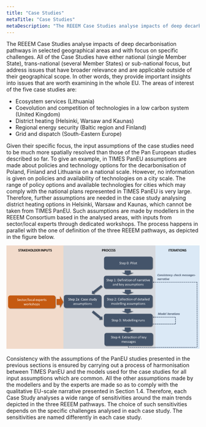```yaml
---
title: "Case Studies"
metaTitle: "Case Studies"
metaDescription: "The REEEM Case Studies analyse impacts of deep decarbonisation pathways in selected geographical areas and with focus on specific challenges. All of the Case Studies have either national (single Member State), trans-national (several Member States) or sub-national focus, but address issues that have broader relevance and are applicable outside of their geographical scope."
---
```


The REEEM Case Studies analyse impacts of deep decarbonisation pathways in selected geographical areas
and with focus on specific challenges. All of the Case Studies have either national (single Member State),
trans-national (several Member States) or sub-national focus, but address issues that have broader relevance
and are applicable outside of their geographical scope. In other words, they provide important insights into
issues that are worth examining in the whole EU. The areas of interest of the five case studies are:

- Ecosystem services (Lithuania)
- Coevolution and competition of technologies in a low carbon system (United Kingdom)
- District heating (Helsinki, Warsaw and Kaunas)
- Regional energy security (Baltic region and Finland)
- Grid and dispatch (South-Eastern Europe)

Given their specific focus, the input assumptions of the case studies need to be much more spatially resolved
than those of the Pan European studies described so far. To give an example, in TIMES PanEU assumptions
are made about policies and technology options for the decarbonisation of Poland, Finland and Lithuania on
a national scale. However, no information is given on policies and availability of technologies on a city scale.
The range of policy options and available technologies for cities which may comply with the national plans
represented in TIMES PanEU is very large. Therefore, further assumptions are needed in the case study
analysing district heating options in Helsinki, Warsaw and Kaunas, which cannot be taken from TIMES PanEU.
Such assumptions are made by modellers in the REEEM Consortium based in the analysed areas, with inputs
from sector/local experts through dedicated workshops. The process happens in parallel with the one of
definition of the three REEEM pathways, as depicted in the figure below.

![Case studies figure](./case_studies.png)

Consistency with the assumptions of the PanEU studies presented in the previous sections is ensured by
carrying out a process of harmonisation between TIMES PanEU and the models used for the case studies for
all input assumptions which are common. All the other assumptions made by the modellers and by the
experts are made so as to comply with the qualitative EU-scale narrative presented in Section 1.4. Therefore,
each Case Study analyses a wide range of sensitivities around the main trends depicted in the three REEEM
pathways. The choice of such sensitivities depends on the specific challenges analysed in each case study.
The sensitivities are named differently in each case study.